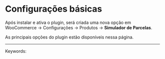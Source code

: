 # Configurações básicas

Após instalar e ativa o plugin, será criada uma nova opção em WooCommerce -> Configurações -> Produtos -> **Simulador de Parcelas**.  

As principais opções do plugin estão disponíveis nessa página.

___

Keywords: